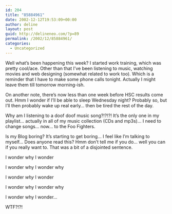 ```yaml
---
id: 204
title: "85884961"
date: 2002-12-12T19:53:09+00:00
author: deline
layout: post
guid: http://delineneo.com/?p=89
permalink: /2002/12/85884961/
categories:
  - Uncategorized
---
```

Well what&#8217;s been happening this week? I started work training, which was pretty cool/ace. Other than that I&#8217;ve been listening to music, watching movies and web designing (somewhat related to work too). Which is a reminder that I have to make some phone calls tonight. Actually I might leave them till tomorrow morning-ish.

On another note, there&#8217;s now less than one week before HSC results come out. Hmm I wonder if I&#8217;ll be able to sleep Wednesday night? Probably so, but I&#8217;ll then probably wake up real early&#8230; then be tired the rest of the day.

Why am I listening to a doof doof music song?!?!?! It&#8217;s the only one in my playlist&#8230; actually in all of my music collection (CDs and mp3s)&#8230; I need to change songs&#8230; now&#8230; to the Foo Fighters.

Is my Blog boring? It&#8217;s starting to get boring&#8230; I feel like I&#8217;m talking to myself&#8230; Does anyone read this? Hmm don&#8217;t tell me if you do&#8230; well you can if you really want to. That was a bit of a disjointed sentence.

I wonder why I wonder

I wonder why I wonder why

I wonder _why_ I wonder

I wonder why I wonder why

I wonder why I wonder&#8230;

WTF?!?!
